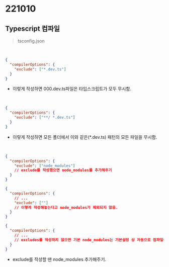 # 221010

## Typescript 컴파일

> tsconfig.json

<br>

```JSON
{
  "compilerOptions": {
    "exclude": ["*.dev.ts"]
  }
}
```

- 이렇게 작성하면 000.dev.ts파일은 타입스크립트가 모두 무시함.

<br>

```JSON
{
  "compilerOptions": {
    "exclude": ["**/ *.dev.ts"]
  }
}
```

- 이렇게 작성하면 모든 폴더에서 이와 같은(\*.dev.ts) 패턴의 모든 파일을 무시함.

<br>

```JSON
{
  "compilerOptions": {
    "exclude": ["node_modules"]
    // exclude를 작성했으면 node_modules를 추가해주기
  }
}

{
  "compilerOptions": {
    // ...
    "exclude": [""]
    // 이렇게 작성해놓는다고 node_modules가 제외되지 않음.
  }
}

{
  "compilerOptions": {
    // ...
    // excludes를 작성하지 않으면 기본 node_modules는 기본설정 상 자동으로 컴파일에서 제외 됨
  }
}
```

- exclude를 작성할 땐 node_modules 추가해주기.
